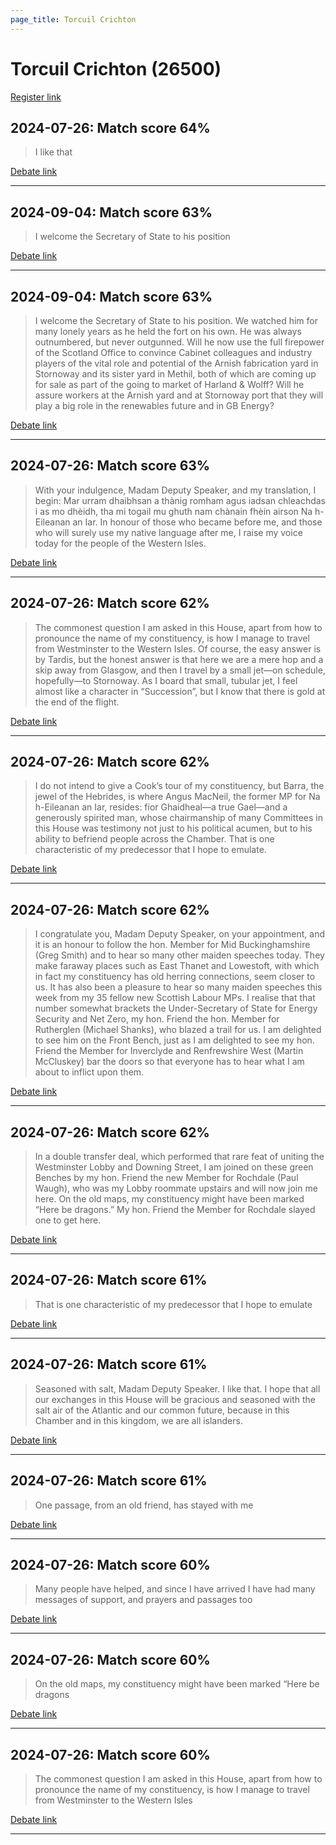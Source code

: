```yaml
---
page_title: Torcuil Crichton
---
```


# Torcuil Crichton  (26500)

[Register link](https://www.theyworkforyou.com/mp/26500/register)



## 2024-07-26: Match score 64%

>I like that

[Debate link](https://www.theyworkforyou.com/debates/?id=2024-07-26d.966.1) 

---



## 2024-09-04: Match score 63%

>I welcome the Secretary of State to his position

[Debate link](https://www.theyworkforyou.com/debates/?id=2024-09-04b.296.9) 

---



## 2024-09-04: Match score 63%

>I welcome the Secretary of State to his position. We watched him for many lonely years as he held the fort on his own. He was always outnumbered, but never outgunned. Will he now use the full firepower of the Scotland Office to convince Cabinet colleagues and industry players of the vital role and potential of the Arnish fabrication yard in Stornoway and its sister yard in Methil, both of which are coming up for sale as part of the going to market of Harland & Wolff? Will  he assure workers at the Arnish yard and at Stornoway port that they will play a big role in the renewables future and in GB Energy?

[Debate link](https://www.theyworkforyou.com/debates/?id=2024-09-04b.296.9) 

---



## 2024-07-26: Match score 63%

>With your indulgence, Madam Deputy Speaker, and my translation, I begin: Mar urram dhaibhsan a thànig romham agus iadsan chleachdas i as mo dhèidh, tha mi togail mu ghuth nam chànain fhèin airson Na h-Eileanan an Iar. In honour of those who became before me, and those who will surely use my native language after me, I raise my voice today for the people of the Western Isles.

[Debate link](https://www.theyworkforyou.com/debates/?id=2024-07-26d.966.1) 

---



## 2024-07-26: Match score 62%

>The commonest question I am asked in this House, apart from how to pronounce the name of my constituency, is how I manage to travel from Westminster to the Western Isles. Of course, the easy answer is by Tardis, but the honest answer is that here we are a mere hop and a skip away from Glasgow, and then I travel by a small jet—on schedule, hopefully—to Stornoway. As I board that small, tubular jet, I feel almost like a character in “Succession”, but I know that there is gold at the end of the flight.

[Debate link](https://www.theyworkforyou.com/debates/?id=2024-07-26d.966.1) 

---



## 2024-07-26: Match score 62%

>I do not intend to give a Cook’s tour of my constituency, but Barra, the jewel of the Hebrides, is where Angus MacNeil, the former MP for Na h-Eileanan an Iar, resides: fior Ghaidheal—a true Gael—and a generously spirited man, whose chairmanship of many Committees in this House was testimony not just to his political acumen, but to his ability to befriend people across the Chamber. That is one characteristic of my predecessor that I hope to emulate.

[Debate link](https://www.theyworkforyou.com/debates/?id=2024-07-26d.966.1) 

---



## 2024-07-26: Match score 62%

>I congratulate you, Madam Deputy Speaker, on your appointment, and it is an honour to follow the hon. Member for Mid Buckinghamshire (Greg Smith) and to hear so many other maiden speeches today. They make faraway places such as East Thanet and Lowestoft, with which in fact my constituency has old herring connections, seem closer to us. It has also been a pleasure to hear so many maiden speeches this week from my 35 fellow new Scottish Labour MPs. I realise that that number somewhat brackets the Under-Secretary of State for Energy Security and Net Zero, my hon. Friend the hon. Member for Rutherglen (Michael Shanks), who blazed a trail for us. I am delighted to see him on the Front Bench, just as I am delighted to see my hon. Friend the Member for Inverclyde and Renfrewshire West (Martin McCluskey) bar the doors so that everyone has to hear what I am about to inflict upon them.

[Debate link](https://www.theyworkforyou.com/debates/?id=2024-07-26d.966.1) 

---



## 2024-07-26: Match score 62%

>In a double transfer deal, which performed that rare feat of uniting the Westminster Lobby and Downing Street, I am joined on these green Benches by my hon. Friend the new Member for Rochdale (Paul Waugh), who was my Lobby roommate upstairs and will now join me here. On the old maps, my constituency might have been marked “Here be dragons.” My hon. Friend the Member for Rochdale slayed one to get here.

[Debate link](https://www.theyworkforyou.com/debates/?id=2024-07-26d.966.1) 

---



## 2024-07-26: Match score 61%

>That is one characteristic of my predecessor that I hope to emulate

[Debate link](https://www.theyworkforyou.com/debates/?id=2024-07-26d.966.1) 

---



## 2024-07-26: Match score 61%

>Seasoned with salt, Madam Deputy Speaker. I like that. I hope that all our exchanges in this House will be gracious and seasoned with the salt air of the Atlantic and our common future, because in this Chamber and in this kingdom, we are all islanders.

[Debate link](https://www.theyworkforyou.com/debates/?id=2024-07-26d.966.1) 

---



## 2024-07-26: Match score 61%

>One passage, from an old friend, has stayed with me

[Debate link](https://www.theyworkforyou.com/debates/?id=2024-07-26d.966.1) 

---



## 2024-07-26: Match score 60%

>Many people have helped, and since I have arrived I have had many messages of support, and prayers and passages too

[Debate link](https://www.theyworkforyou.com/debates/?id=2024-07-26d.966.1) 

---



## 2024-07-26: Match score 60%

>On the old maps, my constituency might have been marked “Here be dragons

[Debate link](https://www.theyworkforyou.com/debates/?id=2024-07-26d.966.1) 

---



## 2024-07-26: Match score 60%

>The commonest question I am asked in this House, apart from how to pronounce the name of my constituency, is how I manage to travel from Westminster to the Western Isles

[Debate link](https://www.theyworkforyou.com/debates/?id=2024-07-26d.966.1) 

---

